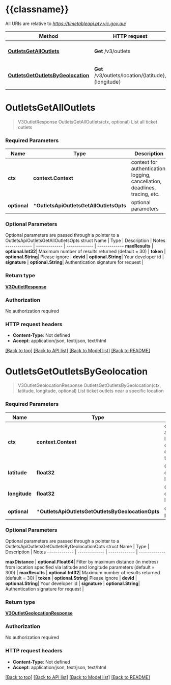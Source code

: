 # {{classname}}

All URIs are relative to *https://timetableapi.ptv.vic.gov.au/*

Method | HTTP request | Description
------------- | ------------- | -------------
[**OutletsGetAllOutlets**](OutletsApi.md#OutletsGetAllOutlets) | **Get** /v3/outlets | List all ticket outlets
[**OutletsGetOutletsByGeolocation**](OutletsApi.md#OutletsGetOutletsByGeolocation) | **Get** /v3/outlets/location/{latitude},{longitude} | List ticket outlets near a specific location

# **OutletsGetAllOutlets**
> V3OutletResponse OutletsGetAllOutlets(ctx, optional)
List all ticket outlets

### Required Parameters

Name | Type | Description  | Notes
------------- | ------------- | ------------- | -------------
 **ctx** | **context.Context** | context for authentication, logging, cancellation, deadlines, tracing, etc.
 **optional** | ***OutletsApiOutletsGetAllOutletsOpts** | optional parameters | nil if no parameters

### Optional Parameters
Optional parameters are passed through a pointer to a OutletsApiOutletsGetAllOutletsOpts struct
Name | Type | Description  | Notes
------------- | ------------- | ------------- | -------------
 **maxResults** | **optional.Int32**| Maximum number of results returned (default &#x3D; 30) | 
 **token** | **optional.String**| Please ignore | 
 **devid** | **optional.String**| Your developer id | 
 **signature** | **optional.String**| Authentication signature for request | 

### Return type

[**V3OutletResponse**](V3.OutletResponse.md)

### Authorization

No authorization required

### HTTP request headers

 - **Content-Type**: Not defined
 - **Accept**: application/json, text/json, text/html

[[Back to top]](#) [[Back to API list]](../README.md#documentation-for-api-endpoints) [[Back to Model list]](../README.md#documentation-for-models) [[Back to README]](../README.md)

# **OutletsGetOutletsByGeolocation**
> V3OutletGeolocationResponse OutletsGetOutletsByGeolocation(ctx, latitude, longitude, optional)
List ticket outlets near a specific location

### Required Parameters

Name | Type | Description  | Notes
------------- | ------------- | ------------- | -------------
 **ctx** | **context.Context** | context for authentication, logging, cancellation, deadlines, tracing, etc.
  **latitude** | **float32**| Geographic coordinate of latitude | 
  **longitude** | **float32**| Geographic coordinate of longitude | 
 **optional** | ***OutletsApiOutletsGetOutletsByGeolocationOpts** | optional parameters | nil if no parameters

### Optional Parameters
Optional parameters are passed through a pointer to a OutletsApiOutletsGetOutletsByGeolocationOpts struct
Name | Type | Description  | Notes
------------- | ------------- | ------------- | -------------


 **maxDistance** | **optional.Float64**| Filter by maximum distance (in metres) from location specified via latitude and longitude parameters (default &#x3D; 300) | 
 **maxResults** | **optional.Int32**| Maximum number of results returned (default &#x3D; 30) | 
 **token** | **optional.String**| Please ignore | 
 **devid** | **optional.String**| Your developer id | 
 **signature** | **optional.String**| Authentication signature for request | 

### Return type

[**V3OutletGeolocationResponse**](V3.OutletGeolocationResponse.md)

### Authorization

No authorization required

### HTTP request headers

 - **Content-Type**: Not defined
 - **Accept**: application/json, text/json, text/html

[[Back to top]](#) [[Back to API list]](../README.md#documentation-for-api-endpoints) [[Back to Model list]](../README.md#documentation-for-models) [[Back to README]](../README.md)

